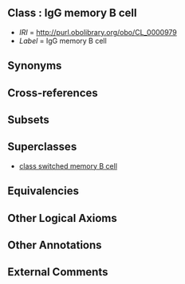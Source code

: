 
## Class : IgG memory B cell

 * *IRI* = http://purl.obolibrary.org/obo/CL_0000979
 * *Label* = IgG memory B cell

## Synonyms


## Cross-references


## Subsets


## Superclasses

 * [class switched memory B cell](../../CL/72/CL_0000972.md)

## Equivalencies


## Other Logical Axioms


## Other Annotations


## External Comments

